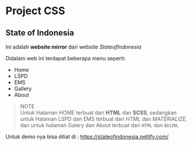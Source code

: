 # Project CSS

## State of Indonesia

Ini adalah **website mirror** dari website _StateofIndonesia_

Didalam web ini terdapat beberapa menu seperti:

* Home
* LSPD
* EMS
* Gallery
* About

>NOTE<br>
Untuk Halaman HOME terbuat dari **HTML** dan **SCSS**, sedangkan untuk Halaman LSPD dan EMS terbuat dari _HTML_ dan _MATERIALIZE_, dan untuk halaman Galery dan About terbuat dari `HTML` dan `BULMA`.

Untuk demo nya bisa diliat di : https://stateofindonesia.netlify.com/

